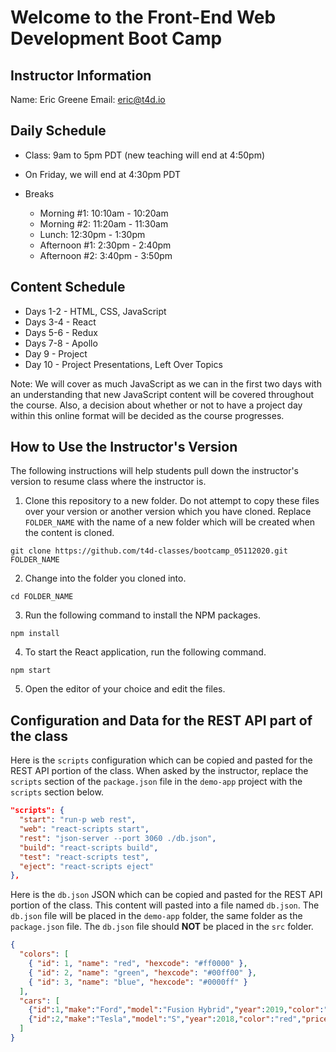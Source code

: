 # Welcome to the Front-End Web Development Boot Camp

## Instructor Information

Name: Eric Greene
Email: eric@t4d.io

## Daily Schedule

- Class: 9am to 5pm PDT (new teaching will end at 4:50pm)
- On Friday, we will end at 4:30pm PDT

- Breaks
  - Morning #1: 10:10am - 10:20am
  - Morning #2: 11:20am - 11:30am
  - Lunch: 12:30pm - 1:30pm
  - Afternoon #1: 2:30pm - 2:40pm
  - Afternoon #2: 3:40pm - 3:50pm

## Content Schedule

- Days 1-2 - HTML, CSS, JavaScript
- Days 3-4 - React
- Days 5-6 - Redux
- Days 7-8 - Apollo
- Day 9 - Project
- Day 10 - Project Presentations, Left Over Topics

Note: We will cover as much JavaScript as we can in the first two days with an understanding that new JavaScript content will be covered throughout the course. Also, a decision about whether or not to have a project day within this online format will be decided as the course progresses.

## How to Use the Instructor's Version

The following instructions will help students pull down the instructor's version to resume class where the instructor is.

1. Clone this repository to a new folder. Do not attempt to copy these files over your version or another version which you have cloned. Replace `FOLDER_NAME` with the name of a new folder which will be created when the content is cloned.

```
git clone https://github.com/t4d-classes/bootcamp_05112020.git FOLDER_NAME
```

2. Change into the folder you cloned into.

```
cd FOLDER_NAME
```

3. Run the following command to install the NPM packages.

```
npm install
```

4. To start the React application, run the following command.

```
npm start
```

5. Open the editor of your choice and edit the files.

## Configuration and Data for the REST API part of the class

Here is the `scripts` configuration which can be copied and pasted for the REST API portion of the class. When asked by the instructor, replace the `scripts` section of the `package.json` file in the `demo-app` project with the `scripts` section below.

```json
"scripts": {
  "start": "run-p web rest",
  "web": "react-scripts start",
  "rest": "json-server --port 3060 ./db.json",
  "build": "react-scripts build",
  "test": "react-scripts test",
  "eject": "react-scripts eject"
},
```

Here is the `db.json` JSON which can be copied and pasted for the REST API portion of the class. This content will pasted into a file named `db.json`. The `db.json` file will be placed in the `demo-app` folder, the same folder as the `package.json` file. The `db.json` file should **NOT** be placed in the `src` folder.

```json
{
  "colors": [
    { "id": 1, "name": "red", "hexcode": "#ff0000" },
    { "id": 2, "name": "green", "hexcode": "#00ff00" },
    { "id": 3, "name": "blue", "hexcode": "#0000ff" }
  ],
  "cars": [
    {"id":1,"make":"Ford","model":"Fusion Hybrid","year":2019,"color":"blue","price":45000},
    {"id":2,"make":"Tesla","model":"S","year":2018,"color":"red","price":100000}
  ]
}
```
